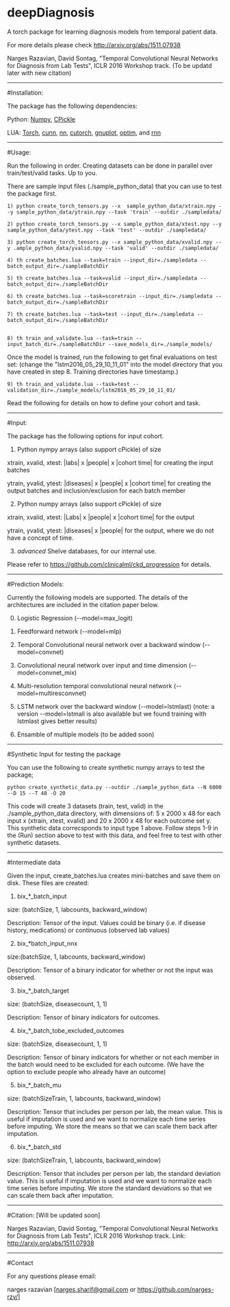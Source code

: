 # deepDiagnosis
A torch package for learning diagnosis models from temporal patient data.

For more details please check http://arxiv.org/abs/1511.07938 

Narges Razavian, David Sontag, "Temporal Convolutional Neural Networks for Diagnosis from Lab Tests", ICLR 2016 Workshop track. (To be updatd later with new citation)

----------------------------------------------------
#Installation:

The package has the following dependencies:

Python: [Numpy](http://www.scipy.org/scipylib/download.html), [CPickle](https://pymotw.com/2/pickle/)

LUA: [Torch](http://torch.ch/docs/getting-started.html), [cunn](https://github.com/torch/cunn), [nn](https://github.com/torch/nn), [cutorch](https://github.com/torch/cutorch), [gnuplot](https://github.com/torch/gnuplot), [optim](https://github.com/torch/optim), and [rnn](https://github.com/Element-Research/rnn)

----------------------------------------------------
#Usage:


Run the following in order. Creating datasets can be done in parallel over train/test/valid tasks. Up to you.

There are sample input files (./sample_python_data) that you can use to test the package first. 


	1) python create_torch_tensors.py --x  sample_python_data/xtrain.npy --y sample_python_data/ytrain.npy --task 'train' --outdir ./sampledata/

	2) python create_torch_tensors.py --x sample_python_data/xtest.npy --y sample_python_data/ytest.npy --task 'test' --outdir ./sampledata/

	3) python create_torch_tensors.py --x sample_python_data/xvalid.npy --y .ample_python_data/yvalid.npy --task 'valid' --outdir ./sampledata/

	4) th create_batches.lua --task=train --input_dir=./sampledata --batch_output_dir=./sampleBatchDir 

	5) th create_batches.lua --task=valid --input_dir=./sampledata --batch_output_dir=./sampleBatchDir 

	6) th create_batches.lua --task=scoretrain --input_dir=./sampledata --batch_output_dir=./sampleBatchDir 

	7) th create_batches.lua --task=test --input_dir=./sampledata --batch_output_dir=./sampleBatchDir


	8) th train_and_validate.lua --task=train --input_batch_dir=./sampleBatchDir --save_models_dir=./sample_models/


Once the model is trained, run the following to get final evaluations on test set: (change the "lstm2016_05_29_10_11_01" into the model directory that you have created in step 8. Training directories have timestamp.)


	9) th train_and_validate.lua --task=test --validation_dir=./sample_models/lstm2016_05_29_10_11_01/

Read the following for details on how to define your cohort and task.

----------------------------------------------------
#Input: 


The package has the following options for input cohort.


1) Python nympy arrays (also support cPickle) of size 

xtrain, xvalid, xtest: |labs| x |people| x |cohort time| for creating the input batches
	
ytrain, yvalid, ytest: |diseases| x |people| x |cohort time| for creating the output batches and inclusion/exclusion for each batch member

	
2) Python numpy arrays (also support cPickle) of size

xtrain, xvalid, xtest: |Labs| x |people| x |cohort time| for the output
	
ytrain, yvalid, ytest: |diseases| x |people| for the output, where we do not have a concept of time.


3) *advanced* Shelve databases, for our internal use.

Please refer to https://github.com/clinicalml/ckd_progression for details.

----------------------------------------------------

#Prediction Models:

Currently the following models are supported. The details of the architectures are included in the citation paper below.


0) Logistic Regression  (--model=max_logit)

1) Feedforward network  (--model=mlp)

2) Temporal Convolutional neural network over a backward window   (--model=convnet)

3) Convolutional neural network over input and time dimension  (--model=convnet_mix)

4) Multi-resolution temporal convolutional neural network  (--model=multiresconvnet)

5) LSTM network over the backward window  (--model=lstmlast) (note: a version --model=lstmall is also available but we found training with lstmlast gives better results)

6) Ensamble of multiple models  (to be added soon)


----------------------------------------------------
#Synthetic Input for testing the package

You can use the following to create synthetic numpy arrays to test the package;

	python create_synthetic_data.py --outdir ./sample_python_data --N 6000  --D 15 --T 48 -O 20

This code will create 3 datasets (train, test, valid) in the ./sample_python_data directory, with dimensions of: 5 x  2000 x 48 for each input x (xtrain, xtest, xvalid) and 20 x  2000 x  48 for each outcome set y. This synthetic data correcsponds to input type 1 above. Follow steps 1-9 in the (Run) section above to test with this data, and feel free to test with other synthetic datasets.

----------------------------------------------------
#Intermediate data

Given the input, create_batches.lua creates mini-batches and save them on disk. These files are created:

1) bix_*_batch_input

size: (batchSize, 1, labcounts, backward_window)

Description: Tensor of the input. Values could be binary (i.e. if disease history, medications)  or continuous (observed lab values)

2) bix_*batch_input_nnx

size:(batchSize, 1, labcounts, backward_window)

Description: Tensor of a binary indicator for whether or not the input was observed.

3) bix_*_batch_target

size: (batchSize, diseasecount, 1, 1)

Description: Tensor of binary indicators for outcomes.

4) bix_*_batch_tobe_excluded_outcomes 

size: (batchSize, diseasecount, 1, 1)

Description: Tensor of binary indicators for whether or not each member in the batch would need to be excluded for each outcome. (We have the option to exclude people who already have an outcome)

5) bix_*_batch_mu

size: (batchSizeTrain, 1, labcounts, backward_window)

Description: Tensor that includes per person per lab, the mean value. This is useful if imputation is used and we want to normalize each time series before imputing. We store the means so that we can scale them back after imputation.

6) bix_*_batch_std

size: (batchSizeTrain, 1, labcounts, backward_window)

Description: Tensor that includes per person per lab, the standard deviation value. This is useful if imputation is used and we want to normalize each time series before imputing. We store the standard deviations so that we can scale them back after imputation.


----------------------------------------------------

#Citation: [Will be updated soon]

Narges Razavian, David Sontag, "Temporal Convolutional Neural Networks 
for Diagnosis from Lab Tests", ICLR 2016 Workshop track.
Link: http://arxiv.org/abs/1511.07938 

----------------------------------------------------
#Contact

For any questions please email:

narges razavian [narges.sharif@gmail.com or https://github.com/narges-rzv/]

